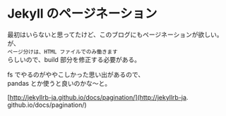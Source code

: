 # Jekyll のページネーション

最初はいらないと思ってたけど、このブログにもページネーションが欲しい。  
が、  
`ページ分けは、HTML ファイルでのみ働きます`  
らしいので、build 部分を修正する必要がある。

fs でやるのがややこしかった思い出があるので、  
pandas とか使うと良いのかな〜と。

[http://jekyllrb-ja.github.io/docs/pagination/](http://jekyllrb-ja. github.io/docs/pagination/)
